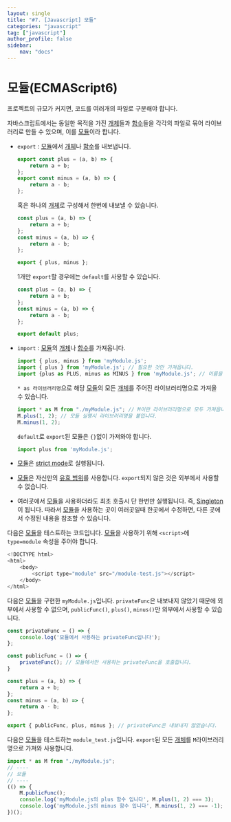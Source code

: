 ```yaml
---
layout: single
title: "#7. [Javascript] 모듈"
categories: "javascript"
tag: ["javascript"]
author_profile: false
sidebar: 
    nav: "docs"
---
```


# 모듈(ECMAScript6)

프로젝트의 규모가 커지면, 코드를 여러개의 파일로 구분해야 합니다. 

자바스크립트에서는 동일한 목적을 가진 [개체](https://tango1202.github.io/javascript/javascript-object/#%EA%B0%9C%EC%B2%B4)들과 [함수](https://tango1202.github.io/javascript/javascript-function/)들을 각각의 파일로 묶어 라이브러리로 만들 수 있으며, 이를 [모듈](https://tango1202.github.io/javascript/javascript-module/#%EB%AA%A8%EB%93%88ecmascript6)이라 합니다.

* `export` : [모듈](https://tango1202.github.io/javascript/javascript-module/#%EB%AA%A8%EB%93%88ecmascript6)에서 [개체](https://tango1202.github.io/javascript/javascript-object/#%EA%B0%9C%EC%B2%B4)나 [함수](https://tango1202.github.io/javascript/javascript-function/)를 내보냅니다.

    ```javascript
    export const plus = (a, b) => {
        return a + b;
    };
    export const minus = (a, b) => {
        return a - b;
    };
    ```

    혹은 하나의 [개체](https://tango1202.github.io/javascript/javascript-object/#%EA%B0%9C%EC%B2%B4)로 구성해서 한번에 내보낼 수 있습니다.

    ```javascript
    const plus = (a, b) => {
        return a + b;
    };
    const minus = (a, b) => {
        return a - b;
    };
    
    export { plus, minus };
    ```

    1개만 `export`할 경우에는 `default`를 사용할 수 있습니다.

    ```javascript
    const plus = (a, b) => {
        return a + b;
    };
    const minus = (a, b) => {
        return a - b;
    };

    export default plus;
    ```

* `import` : [모듈](https://tango1202.github.io/javascript/javascript-module/#%EB%AA%A8%EB%93%88ecmascript6)의 [개체](https://tango1202.github.io/javascript/javascript-object/#%EA%B0%9C%EC%B2%B4)나 [함수](https://tango1202.github.io/javascript/javascript-function/)를 가져옵니다.

    ```javascript
    import { plus, minus } from 'myModule.js'; 
    import { plus } from 'myModule.js'; // 필요한 것만 가져옵니다.
    import {plus as PLUS, minus as MINUS } from 'myModule.js'; // 이름을 바꿔서 가져옵니다. 
    ```

    `* as 라이브러리명`으로 해당 [모듈](https://tango1202.github.io/javascript/javascript-module/#%EB%AA%A8%EB%93%88ecmascript6)의 모든 [개체](https://tango1202.github.io/javascript/javascript-object/#%EA%B0%9C%EC%B2%B4)를 주어진 라이브러리명으로 가져올 수 있습니다. 

    ```javascript
    import * as M from "./myModule.js"; // M이란 라이브러리명으로 모두 가져옵니다.
    M.plus(1, 2); // 모듈 실행시 라이브러리명을 붙입니다.
    M.minus(1, 2);
    ``` 

    `default`로 `export`된 모듈은 `{}`없이 가져와야 합니다.

    ```javascript
    import plus from 'myModule.js';
    ```

* [모듈](https://tango1202.github.io/javascript/javascript-module/#%EB%AA%A8%EB%93%88ecmascript6)은 [strict mode](https://tango1202.github.io/javascript/javascript-strict-eslint-prettier/#strict-mode)로 실행됩니다.

* [모듈](https://tango1202.github.io/javascript/javascript-module/#%EB%AA%A8%EB%93%88ecmascript6)은 자신만의 [유효 범위](https://tango1202.github.io/javascript/javascript-basic/#%EB%B3%80%EC%88%98-%EC%9C%A0%ED%9A%A8-%EB%B2%94%EC%9C%84)를 사용합니다. `export`되지 않은 것은 외부에서 사용할 수 없습니다. 

* 여러곳에서 [모듈](https://tango1202.github.io/javascript/javascript-module/#%EB%AA%A8%EB%93%88ecmascript6)을 사용하더라도 최초 호출시 단 한번만 실행됩니다. 즉, [Singleton](https://tango1202.github.io/pattern/pattern-singleton/)이 됩니다. 따라서 [모듈](https://tango1202.github.io/javascript/javascript-module/#%EB%AA%A8%EB%93%88ecmascript6)을 사용하는 곳이 여러곳일때 한곳에서 수정하면, 다른 곳에서 수정된 내용을 참조할 수 있습니다. 

다음은 [모듈](https://tango1202.github.io/javascript/javascript-module/#%EB%AA%A8%EB%93%88ecmascript6)을 테스트하는 코드입니다.
[모듈](https://tango1202.github.io/javascript/javascript-module/#%EB%AA%A8%EB%93%88ecmascript6)을 사용하기 위해 `<script>`에 `type=module` 속성을 주어야 합니다.

```javascript
<!DOCTYPE html>
<html>
    <body>
        <script type="module" src="/module-test.js"></script>
    </body>
</html>
```

다음은 [모듈](https://tango1202.github.io/javascript/javascript-module/#%EB%AA%A8%EB%93%88ecmascript6)을 구현한 `myModule.js`입니다. `privateFunc`은 내보내지 않았기 때문에 외부에서 사용할 수 없으며, `publicFunc()`, `plus()`, `minus()`만 외부에서 사용할 수 있습니다. 

```javascript
const privateFunc = () => {
    console.log('모듈에서 사용하는 privateFunc입니다');
};

const publicFunc = () => {
    privateFunc(); // 모듈에서만 사용하는 privateFunc을 호출합니다.
}

const plus = (a, b) => {
    return a + b;
};
const minus = (a, b) => {
    return a - b;
};

export { publicFunc, plus, minus }; // privateFunc은 내보내지 않았습니다.
```

다음은 [모듈](https://tango1202.github.io/javascript/javascript-module/#%EB%AA%A8%EB%93%88ecmascript6)을 테스트하는 `module_test.js`입니다. `export`된 모든 [개체](https://tango1202.github.io/javascript/javascript-object/#%EA%B0%9C%EC%B2%B4)를 `M`라이브러리 명으로 가져와 사용합니다.

```javascript
import * as M from "./myModule.js";
// ----
// 모듈
// ----
(() => {
    M.publicFunc();
    console.log('myModule.js의 plus 함수 입니다', M.plus(1, 2) === 3);
    console.log('myModule.js의 minus 함수 입니다', M.minus(1, 2) === -1);
})();
```
